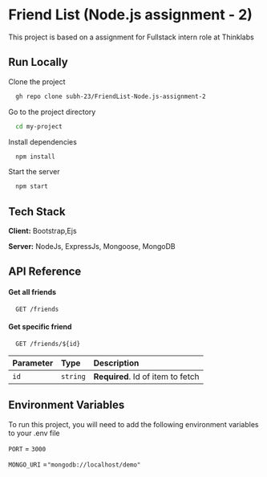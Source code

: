 
# Friend List (Node.js assignment - 2)

This project is based on a assignment for Fullstack intern role at Thinklabs


## Run Locally

Clone the project

```bash
  gh repo clone subh-23/FriendList-Node.js-assignment-2
```

Go to the project directory

```bash
  cd my-project
```

Install dependencies

```bash
  npm install
```

Start the server

```bash
  npm start
```


## Tech Stack

**Client:** Bootstrap,Ejs

**Server:** NodeJs, ExpressJs, Mongoose, MongoDB


## API Reference

#### Get all friends

```http
  GET /friends
```

#### Get specific friend

```http
  GET /friends/${id}
```

| Parameter | Type     | Description                       |
| :-------- | :------- | :-------------------------------- |
| `id`      | `string` | **Required**. Id of item to fetch |




## Environment Variables

To run this project, you will need to add the following environment variables to your .env file

`PORT` = `3000`

`MONGO_URI` =`"mongodb://localhost/demo"`

